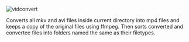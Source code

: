 ![vidconvert](https://user-images.githubusercontent.com/27766253/160253939-f81984b1-5122-4873-9ba4-c118198f9410.png)

Converts all mkv and avi files inside current directory into mp4 files and keeps a copy
of the original files using ffmpeg. Then sorts converted and convertee files into folders named the same as their filetypes.

